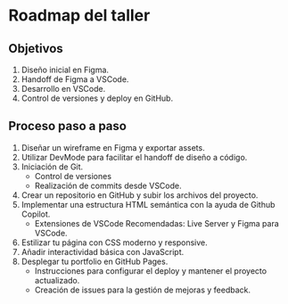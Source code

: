 # Roadmap del taller

## Objetivos
1. Diseño inicial en Figma.
2. Handoff de Figma a VSCode.
3. Desarrollo en VSCode.
4. Control de versiones y deploy en GitHub.

## Proceso paso a paso
1. Diseñar un wireframe en Figma y exportar assets.
2. Utilizar DevMode para facilitar el handoff de diseño a código.
3. Iniciación de Git.
	- Control de versiones
	- Realización de commits desde VSCode.
4. Crear un repositorio en GitHub y subir los archivos del proyecto.
5. Implementar una estructura HTML semántica con la ayuda de Github Copilot.
	- Extensiones de VSCode Recomendadas: Live Server y Figma para VSCode.
6. Estilizar tu página con CSS moderno y responsive.
7. Añadir interactividad básica con JavaScript.
8. Desplegar tu portfolio en GitHub Pages.
	- Instrucciones para configurar el deploy y mantener el proyecto actualizado.
	- Creación de issues para la gestión de mejoras y feedback.
